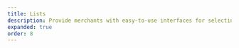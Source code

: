 ```yaml
---
title: Lists
description: Provide merchants with easy-to-use interfaces for selecting options, organizing information, and interacting with data.
expanded: true
order: 8
---
```

